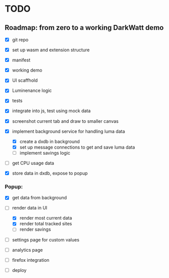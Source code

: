 # TODO

## Roadmap: from zero to a working DarkWatt demo

- [x] git repo
- [x] set up wasm and extension structure
- [x] manifest
- [x] working demo
  
- [x] UI scaffhold
- [x] Luminenance logic
- [x] tests
- [x] integrate into js, test using mock data

- [x] screenshot current tab and draw to smaller canvas
- [x] implement background service for handling luma data
  - [x] create a dxdb in background
  - [x] set up message connections to get and save luma data
  - [ ] implement savings logic
- [ ] get CPU usage data
- [x] store data in dxdb, expose to popup

### Popup:
- [x] get data from background
- [ ] render data in UI
  - [x] render most current data
  - [x] render total tracked sites
  - [ ] render savings
- [ ] settings page for custom values
- [ ] analytics page

- [ ] firefox integration
- [ ] deploy

